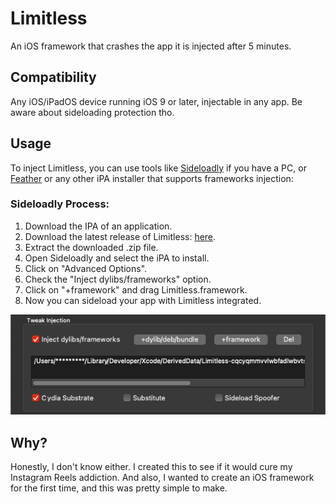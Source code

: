 # Limitless
An iOS framework that crashes the app it is injected after 5 minutes.

## Compatibility
Any iOS/iPadOS device running iOS 9 or later, injectable in any app. Be aware about sideloading protection tho.

## Usage
To inject Limitless, you can use tools like [Sideloadly](https://sideloadly.io/) if you have a PC, or [Feather](https://github.com/khcrysalis/Feather) or any other iPA installer that supports frameworks injection:

### Sideloadly Process:

1. Download the IPA of an application.
2. Download the latest release of Limitless: [here](https://github.com/cranci1/Limitless/releases).
3. Extract the downloaded .zip file.
4. Open Sideloadly and select the iPA to install.
5. Click on "Advanced Options".
6. Check the "Inject dylibs/frameworks" option.
7. Click on "+framework" and drag Limitless.framework.
8. Now you can sideload your app with Limitless integrated.

![Sideloadly](images/sideloadly.png)

## Why?
Honestly, I don't know either. I created this to see if it would cure my Instagram Reels addiction. And also, I wanted to create an iOS framework for the first time, and this was pretty simple to make.